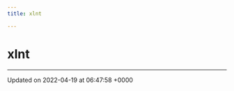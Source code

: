 ```yaml
---
title: xlnt

---
```


# xlnt








-------------------------------

Updated on 2022-04-19 at 06:47:58 +0000